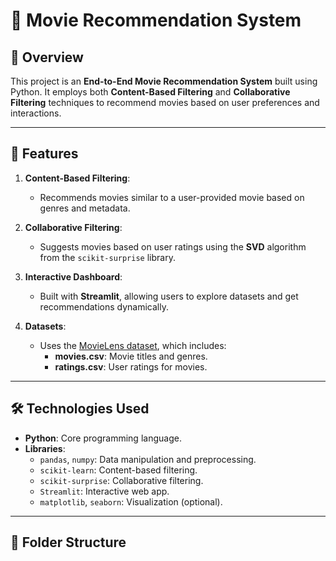 # 🎥 Movie Recommendation System

## 📖 Overview
This project is an **End-to-End Movie Recommendation System** built using Python. It employs both **Content-Based Filtering** and **Collaborative Filtering** techniques to recommend movies based on user preferences and interactions.

---

## 🚀 Features
1. **Content-Based Filtering**:
   - Recommends movies similar to a user-provided movie based on genres and metadata.

2. **Collaborative Filtering**:
   - Suggests movies based on user ratings using the **SVD** algorithm from the `scikit-surprise` library.

3. **Interactive Dashboard**:
   - Built with **Streamlit**, allowing users to explore datasets and get recommendations dynamically.

4. **Datasets**:
   - Uses the [MovieLens dataset](https://grouplens.org/datasets/movielens/), which includes:
     - **movies.csv**: Movie titles and genres.
     - **ratings.csv**: User ratings for movies.

---

## 🛠️ Technologies Used
- **Python**: Core programming language.
- **Libraries**:
  - `pandas`, `numpy`: Data manipulation and preprocessing.
  - `scikit-learn`: Content-based filtering.
  - `scikit-surprise`: Collaborative filtering.
  - `Streamlit`: Interactive web app.
  - `matplotlib`, `seaborn`: Visualization (optional).

---

## 📂 Folder Structure
